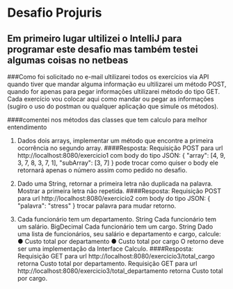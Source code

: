 # Desafio Projuris

## Em primeiro lugar ultilizei o IntelliJ para programar este desafio mas também testei algumas coisas no netbeas
###Como foi solicitado no e-mail ultilizarei todos os exercícios via API quando tiver que mandar alguma informação eu ultilizarei um método POST, quando for apenas para pegar informações ultilizarei método do tipo GET. Cada exercício vou colocar aqui como mandar ou pegar as informações (sugiro o uso do postman ou qualquer aplicação que simule os métodos).

####comentei nos métodos das classes que tem calculo para melhor entendimento

1) Dados dois arrays, implementar um método que encontre a primeira ocorrência
no segundo array.
####Resposta:
Requisição POST para url http://localhost:8080/exercicio1
com body do tipo JSON:
{
	"array": [4, 9, 3, 7, 8, 3, 7, 1],
	"subArray": [3, 7]
}
pode trocar como quiser o body ele retornará apenas o número assim como pedido no desafio.

2) Dado uma String, retornar a primeira letra não duplicada na palavra.
Mostrar a primeira letra não repetida.
####Resposta:
Requisição POST para url http://localhost:8080/exercicio2
com body do tipo JSON:
{
	"palavra": "stress"
}
trocar palavra para mudar retorno.

3) Cada funcionário tem um departamento. String
Cada funcionário tem um salário. BigDecimal
Cada funcionário tem um cargo. String
Dado uma lista de funcionários, seu salário e departamento e cargo, calcule:
● Custo total por departamento
● Custo total por cargo
O retorno deve ser uma implementação da Interface Calculo.
####Resposta:
Requisição GET para url http://localhost:8080/exercicio3/total_cargo
retorna Custo total por departamento.
Requisição GET para url http://localhost:8080/exercicio3/total_departamento
retorna Custo total por cargo.


